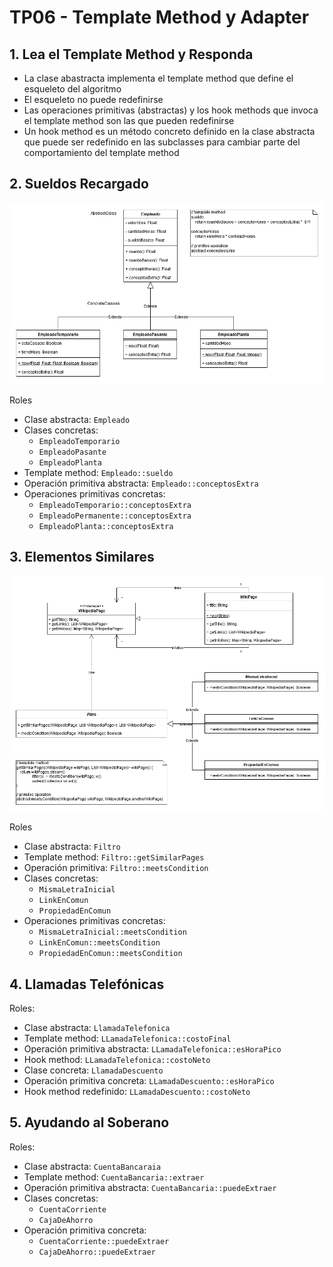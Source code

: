 # TP06 - Template Method y Adapter

## 1. Lea el Template Method y Responda

- La clase abastracta implementa el template method que define el esqueleto del algoritmo
- El esqueleto no puede redefinirse
- Las operaciones primitivas (abstractas) y los hook methods que invoca el template method son las que pueden redefinirse
- Un hook method es un método concreto definido en la clase abstracta que puede ser redefinido en las subclasses para cambiar parte del comportamiento del template method

## 2. Sueldos Recargado

![Sueldos Recargado](uml-02-sueldos-recargado-v2.png)

Roles

- Clase abstracta: `Empleado`
- Clases concretas:
  - `EmpleadoTemporario`
  - `EmpleadoPasante`
  - `EmpleadoPlanta`
- Template method: `Empleado::sueldo`
- Operación primitiva abstracta: `Empleado::conceptosExtra`
- Operaciones primitivas concretas:
  - `EmpleadoTemporario::conceptosExtra`
  - `EmpleadoPermanente::conceptosExtra`
  - `EmpleadoPlanta::conceptosExtra`

## 3. Elementos Similares

![Elementos Similares](uml-03-elementos-similares.png)

Roles

- Clase abstracta: `Filtro`
- Template method: `Filtro::getSimilarPages`
- Operación primitiva: `Filtro::meetsCondition`
- Clases concretas:
  - `MismaLetraInicial`
  - `LinkEnComun`
  - `PropiedadEnComun`
- Operaciones primitivas concretas:
  - `MismaLetraInicial::meetsCondition`
  - `LinkEnComun::meetsCondition`
  - `PropiedadEnComun::meetsCondition`

## 4. Llamadas Telefónicas

Roles:

- Clase abstracta: `LlamadaTelefonica`
- Template method: `LLamadaTelefonica::costoFinal`
- Operación primitiva abstracta: `LLamadaTelefonica::esHoraPico`
- Hook method: `LLamadaTelefonica::costoNeto`
- Clase concreta: `LlamadaDescuento`
- Operación primitiva concreta: `LLamadaDescuento::esHoraPico`
- Hook method redefinido: `LLamadaDescuento::costoNeto`

## 5. Ayudando al Soberano

Roles:

- Clase abstracta: `CuentaBancaraia`
- Template method: `CuentaBancaria::extraer`
- Operación primitiva abstracta: `CuentaBancaria::puedeExtraer`
- Clases concretas:
  - `CuentaCorriente`
  - `CajaDeAhorro`
- Operación primitiva concreta:
  - `CuentaCorriente::puedeExtraer`
  - `CajaDeAhorro::puedeExtraer`
